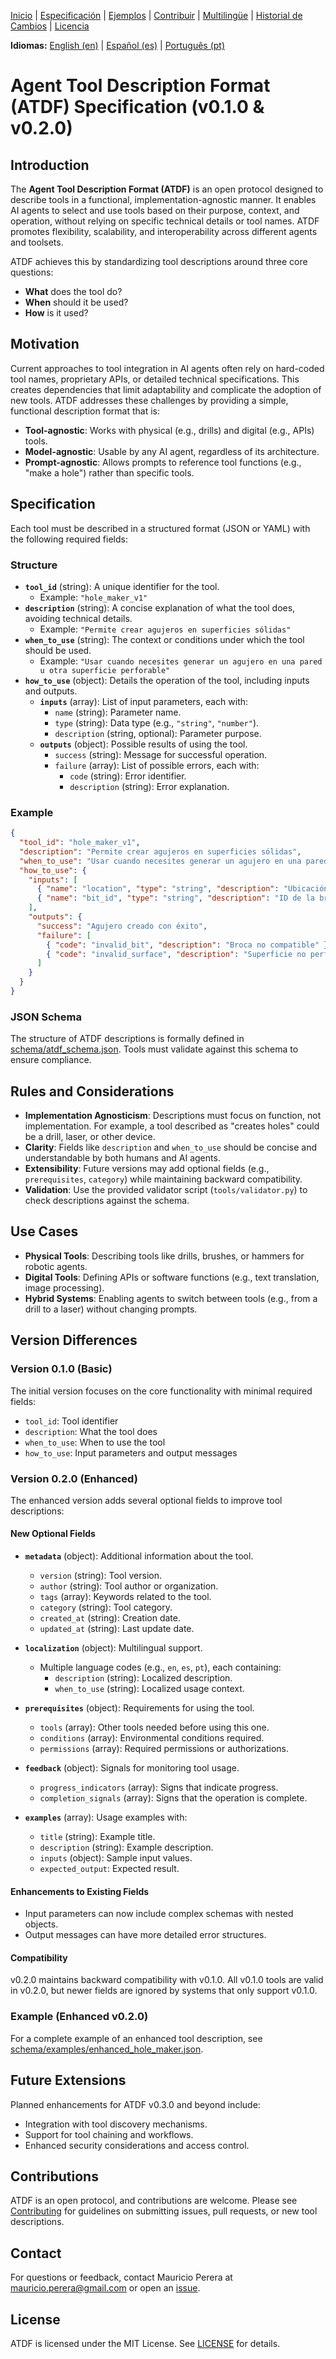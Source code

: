 [Inicio](index.md) | [Especificación](specification.md) | [Ejemplos](examples.md) | [Contribuir](contributing.md) | [Multilingüe](multilingual.md) | [Historial de Cambios](changelog.md) | [Licencia](license.md)

**Idiomas:** [English (en)](../en/specification.md) | [Español (es)](specification.md) | [Português (pt)](../pt/specification.md)

# Agent Tool Description Format (ATDF) Specification (v0.1.0 & v0.2.0)

## Introduction

The **Agent Tool Description Format (ATDF)** is an open protocol designed to describe tools in a functional, implementation-agnostic manner. It enables AI agents to select and use tools based on their purpose, context, and operation, without relying on specific technical details or tool names. ATDF promotes flexibility, scalability, and interoperability across different agents and toolsets.

ATDF achieves this by standardizing tool descriptions around three core questions:
- **What** does the tool do?
- **When** should it be used?
- **How** is it used?

## Motivation

Current approaches to tool integration in AI agents often rely on hard-coded tool names, proprietary APIs, or detailed technical specifications. This creates dependencies that limit adaptability and complicate the adoption of new tools. ATDF addresses these challenges by providing a simple, functional description format that is:
- **Tool-agnostic**: Works with physical (e.g., drills) and digital (e.g., APIs) tools.
- **Model-agnostic**: Usable by any AI agent, regardless of its architecture.
- **Prompt-agnostic**: Allows prompts to reference tool functions (e.g., "make a hole") rather than specific tools.

## Specification

Each tool must be described in a structured format (JSON or YAML) with the following required fields:

### Structure
- **`tool_id`** (string): A unique identifier for the tool.
  - Example: `"hole_maker_v1"`
- **`description`** (string): A concise explanation of what the tool does, avoiding technical details.
  - Example: `"Permite crear agujeros en superficies sólidas"`
- **`when_to_use`** (string): The context or conditions under which the tool should be used.
  - Example: `"Usar cuando necesites generar un agujero en una pared u otra superficie perforable"`
- **`how_to_use`** (object): Details the operation of the tool, including inputs and outputs.
  - **`inputs`** (array): List of input parameters, each with:
    - `name` (string): Parameter name.
    - `type` (string): Data type (e.g., `"string"`, `"number"`).
    - `description` (string, optional): Parameter purpose.
  - **`outputs`** (object): Possible results of using the tool.
    - `success` (string): Message for successful operation.
    - `failure` (array): List of possible errors, each with:
      - `code` (string): Error identifier.
      - `description` (string): Error explanation.

### Example
```json
{
  "tool_id": "hole_maker_v1",
  "description": "Permite crear agujeros en superficies sólidas",
  "when_to_use": "Usar cuando necesites generar un agujero en una pared u otra superficie perforable",
  "how_to_use": {
    "inputs": [
      { "name": "location", "type": "string", "description": "Ubicación del agujero" },
      { "name": "bit_id", "type": "string", "description": "ID de la broca" }
    ],
    "outputs": {
      "success": "Agujero creado con éxito",
      "failure": [
        { "code": "invalid_bit", "description": "Broca no compatible" },
        { "code": "invalid_surface", "description": "Superficie no perforable" }
      ]
    }
  }
}
```

### JSON Schema
The structure of ATDF descriptions is formally defined in [schema/atdf_schema.json](../../schema/atdf_schema.json). Tools must validate against this schema to ensure compliance.

## Rules and Considerations
- **Implementation Agnosticism**: Descriptions must focus on function, not implementation. For example, a tool described as "creates holes" could be a drill, laser, or other device.
- **Clarity**: Fields like `description` and `when_to_use` should be concise and understandable by both humans and AI agents.
- **Extensibility**: Future versions may add optional fields (e.g., `prerequisites`, `category`) while maintaining backward compatibility.
- **Validation**: Use the provided validator script (`tools/validator.py`) to check descriptions against the schema.

## Use Cases
- **Physical Tools**: Describing tools like drills, brushes, or hammers for robotic agents.
- **Digital Tools**: Defining APIs or software functions (e.g., text translation, image processing).
- **Hybrid Systems**: Enabling agents to switch between tools (e.g., from a drill to a laser) without changing prompts.

## Version Differences

### Version 0.1.0 (Basic)
The initial version focuses on the core functionality with minimal required fields:
- `tool_id`: Tool identifier
- `description`: What the tool does
- `when_to_use`: When to use the tool
- `how_to_use`: Input parameters and output messages

### Version 0.2.0 (Enhanced)
The enhanced version adds several optional fields to improve tool descriptions:

#### New Optional Fields
- **`metadata`** (object): Additional information about the tool.
  - `version` (string): Tool version.
  - `author` (string): Tool author or organization.
  - `tags` (array): Keywords related to the tool.
  - `category` (string): Tool category.
  - `created_at` (string): Creation date.
  - `updated_at` (string): Last update date.

- **`localization`** (object): Multilingual support.
  - Multiple language codes (e.g., `en`, `es`, `pt`), each containing:
    - `description` (string): Localized description.
    - `when_to_use` (string): Localized usage context.

- **`prerequisites`** (object): Requirements for using the tool.
  - `tools` (array): Other tools needed before using this one.
  - `conditions` (array): Environmental conditions required.
  - `permissions` (array): Required permissions or authorizations.

- **`feedback`** (object): Signals for monitoring tool usage.
  - `progress_indicators` (array): Signs that indicate progress.
  - `completion_signals` (array): Signs that the operation is complete.

- **`examples`** (array): Usage examples with:
  - `title` (string): Example title.
  - `description` (string): Example description.
  - `inputs` (object): Sample input values.
  - `expected_output`: Expected result.

#### Enhancements to Existing Fields
- Input parameters can now include complex schemas with nested objects.
- Output messages can have more detailed error structures.

#### Compatibility
v0.2.0 maintains backward compatibility with v0.1.0. All v0.1.0 tools are valid in v0.2.0, but newer fields are ignored by systems that only support v0.1.0.

### Example (Enhanced v0.2.0)
For a complete example of an enhanced tool description, see [schema/examples/enhanced_hole_maker.json](../../schema/examples/enhanced_hole_maker.json).

## Future Extensions
Planned enhancements for ATDF v0.3.0 and beyond include:
- Integration with tool discovery mechanisms.
- Support for tool chaining and workflows.
- Enhanced security considerations and access control.

## Contributions
ATDF is an open protocol, and contributions are welcome. Please see [Contributing](contributing.md) for guidelines on submitting issues, pull requests, or new tool descriptions.

## Contact
For questions or feedback, contact Mauricio Perera at [mauricio.perera@gmail.com](mailto:mauricio.perera@gmail.com) or open an [issue](https://github.com/MauricioPerera/agent-tool-description-format/issues).

## License
ATDF is licensed under the MIT License. See [LICENSE](../../LICENSE) for details.
